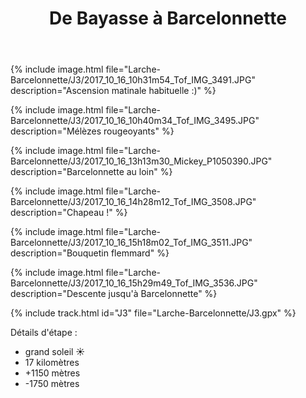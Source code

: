 ﻿---
title: "De Bayasse à Barcelonnette"
permalink: /Larche-Barcelonnette/J3/
sidebar:
  nav: "larche_barcelonnette"
enable_tracks: true
---

{% include image.html file="Larche-Barcelonnette/J3/2017_10_16_10h31m54_Tof_IMG_3491.JPG" description="Ascension matinale habituelle :)" %}

{% include image.html file="Larche-Barcelonnette/J3/2017_10_16_10h40m34_Tof_IMG_3495.JPG" description="Mélèzes rougeoyants" %}

{% include image.html file="Larche-Barcelonnette/J3/2017_10_16_13h13m30_Mickey_P1050390.JPG" description="Barcelonnette au loin" %}

{% include image.html file="Larche-Barcelonnette/J3/2017_10_16_14h28m12_Tof_IMG_3508.JPG" description="Chapeau !" %}

{% include image.html file="Larche-Barcelonnette/J3/2017_10_16_15h18m02_Tof_IMG_3511.JPG" description="Bouquetin flemmard" %}

{% include image.html file="Larche-Barcelonnette/J3/2017_10_16_15h29m49_Tof_IMG_3536.JPG" description="Descente jusqu'à Barcelonnette" %}

{% include track.html id="J3" file="Larche-Barcelonnette/J3.gpx" %}

Détails d'étape :
* grand soleil :sunny:
* 17 kilomètres
* +1150 mètres
* -1750 mètres
